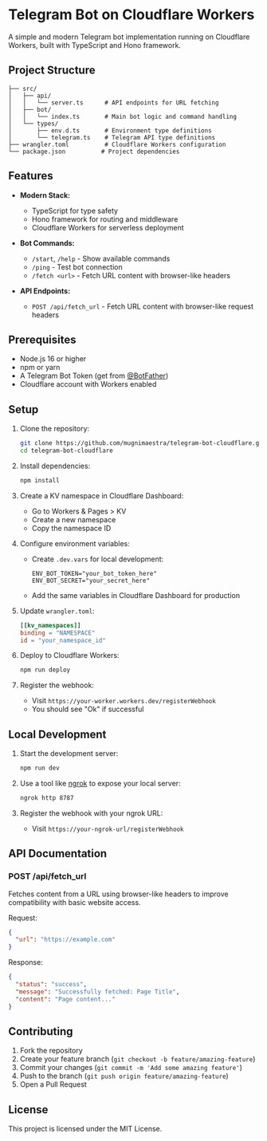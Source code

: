 # Telegram Bot on Cloudflare Workers

A simple and modern Telegram bot implementation running on Cloudflare Workers, built with TypeScript and Hono framework.

## Project Structure

```
├── src/
│   ├── api/
│   │   └── server.ts      # API endpoints for URL fetching
│   ├── bot/
│   │   └── index.ts       # Main bot logic and command handling
│   └── types/
│       ├── env.d.ts       # Environment type definitions
│       └── telegram.ts    # Telegram API type definitions
├── wrangler.toml          # Cloudflare Workers configuration
└── package.json          # Project dependencies
```

## Features

- **Modern Stack:**
  - TypeScript for type safety
  - Hono framework for routing and middleware
  - Cloudflare Workers for serverless deployment

- **Bot Commands:**
  - `/start`, `/help` - Show available commands
  - `/ping` - Test bot connection
  - `/fetch <url>` - Fetch URL content with browser-like headers

- **API Endpoints:**
  - `POST /api/fetch_url` - Fetch URL content with browser-like request headers

## Prerequisites

- Node.js 16 or higher
- npm or yarn
- A Telegram Bot Token (get from [@BotFather](https://t.me/botfather))
- Cloudflare account with Workers enabled

## Setup

1. Clone the repository:
   ```bash
   git clone https://github.com/mugnimaestra/telegram-bot-cloudflare.git
   cd telegram-bot-cloudflare
   ```

2. Install dependencies:
   ```bash
   npm install
   ```

3. Create a KV namespace in Cloudflare Dashboard:
   - Go to Workers & Pages > KV
   - Create a new namespace
   - Copy the namespace ID

4. Configure environment variables:
   - Create `.dev.vars` for local development:
     ```
     ENV_BOT_TOKEN="your_bot_token_here"
     ENV_BOT_SECRET="your_secret_here"
     ```
   - Add the same variables in Cloudflare Dashboard for production

5. Update `wrangler.toml`:
   ```toml
   [[kv_namespaces]]
   binding = "NAMESPACE"
   id = "your_namespace_id"
   ```

6. Deploy to Cloudflare Workers:
   ```bash
   npm run deploy
   ```

7. Register the webhook:
   - Visit `https://your-worker.workers.dev/registerWebhook`
   - You should see "Ok" if successful

## Local Development

1. Start the development server:
   ```bash
   npm run dev
   ```

2. Use a tool like [ngrok](https://ngrok.com/) to expose your local server:
   ```bash
   ngrok http 8787
   ```

3. Register the webhook with your ngrok URL:
   - Visit `https://your-ngrok-url/registerWebhook`

## API Documentation

### POST /api/fetch_url
Fetches content from a URL using browser-like headers to improve compatibility with basic website access.

Request:
```json
{
  "url": "https://example.com"
}
```

Response:
```json
{
  "status": "success",
  "message": "Successfully fetched: Page Title",
  "content": "Page content..."
}
```

## Contributing

1. Fork the repository
2. Create your feature branch (`git checkout -b feature/amazing-feature`)
3. Commit your changes (`git commit -m 'Add some amazing feature'`)
4. Push to the branch (`git push origin feature/amazing-feature`)
5. Open a Pull Request

## License

This project is licensed under the MIT License. 